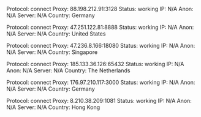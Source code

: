 Protocol: connect
Proxy: 88.198.212.91:3128
Status: working
IP: N/A
Anon: N/A
Server: N/A
Country: Germany

Protocol: connect
Proxy: 47.251.122.81:8888
Status: working
IP: N/A
Anon: N/A
Server: N/A
Country: United States

Protocol: connect
Proxy: 47.236.8.166:18080
Status: working
IP: N/A
Anon: N/A
Server: N/A
Country: Singapore

Protocol: connect
Proxy: 185.133.36.126:65432
Status: working
IP: N/A
Anon: N/A
Server: N/A
Country: The Netherlands

Protocol: connect
Proxy: 176.97.210.117:3000
Status: working
IP: N/A
Anon: N/A
Server: N/A
Country: Germany

Protocol: connect
Proxy: 8.210.38.209:1081
Status: working
IP: N/A
Anon: N/A
Server: N/A
Country: Hong Kong

